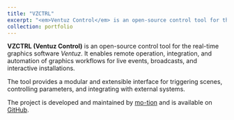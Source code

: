 ```yaml
---
title: "VZCTRL"
excerpt: "<em>Ventuz Control</em> is an open-source control tool for the real-time graphics software Ventuz.<br/><br /><a href='https://github.com/mo-tion-interactive/VZCTRL/' target='_blank'><img src='/images/portfolio/vzctrl.png'>"
collection: portfolio
---
```


**VZCTRL (Ventuz Control)** is an open-source control tool for the real-time graphics software *Ventuz*. It enables remote operation, integration, and automation of graphics workflows for live events, broadcasts, and interactive installations.

The tool provides a modular and extensible interface for triggering scenes, controlling parameters, and integrating with external systems.

The project is developed and maintained by [mo-tion](https://mo-tion.at) and is available on [GitHub](https://github.com/mo-tion-interactive/VZCTRL).